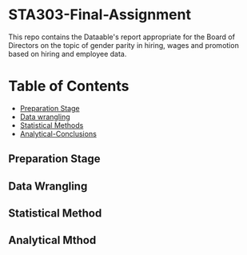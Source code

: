 # STA303-Final-Assignment
This repo contains the Dataable's report appropriate for the Board of Directors on the topic of gender parity in hiring, wages and promotion based on hiring and employee data.


# Table of Contents
* [Preparation Stage](#Preparation-Stage)
* [Data wrangling](#Data-wrangling)
* [Statistical Methods](#Statistical-Methods)
* [Analytical-Conclusions](#Analytical-Conclusions)

## Preparation Stage

## Data Wrangling

## Statistical Method

## Analytical Mthod
